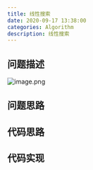 ```yaml
---
title: 线性搜索
date: 2020-09-17 13:38:00
categories: Algorithm
description: 线性搜索
---
```


## 问题描述

![image.png](https://cdn.nlark.com/yuque/0/2020/png/1484158/1599481660030-a834223b-30e4-4a9e-a290-243f028112f2.png#align=left&display=inline&height=325&margin=%5Bobject%20Object%5D&name=image.png&originHeight=650&originWidth=1040&size=166464&status=done&style=shadow&width=520)

## 问题思路

## 代码思路

## 代码实现
